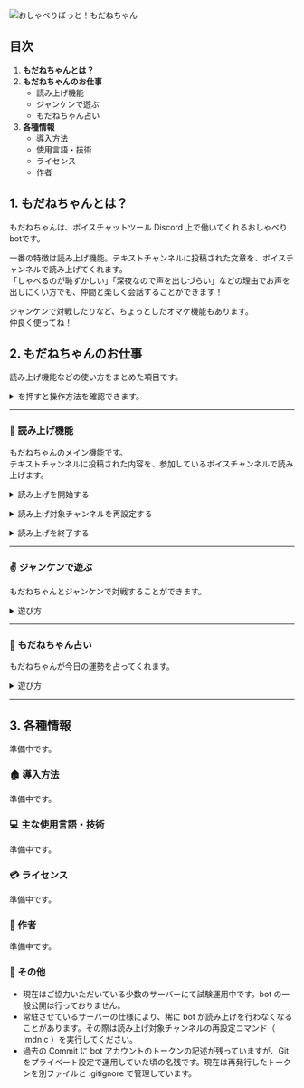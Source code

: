 ![おしゃべりぼっと！もだねちゃん](https://user-images.githubusercontent.com/75349575/100892768-0713ae80-34fe-11eb-97d5-ab0a7978cfc3.png)

## **目次**
1. **もだねちゃんとは？**
2. **もだねちゃんのお仕事**
    - 読み上げ機能
    - ジャンケンで遊ぶ
    - もだねちゃん占い
3. **各種情報**
    - 導入方法
    - 使用言語・技術
    - ライセンス
    - 作者


## **1. もだねちゃんとは？**
もだねちゃんは、ボイスチャットツール Discord 上で働いてくれるおしゃべりbotです。

一番の特徴は読み上げ機能。テキストチャンネルに投稿された文章を、ボイスチャンネルで読み上げてくれます。  
「しゃべるのが恥ずかしい」「深夜なので声を出しづらい」などの理由でお声を出しにくい方でも、仲間と楽しく会話することができます！

ジャンケンで対戦したりなど、ちょっとしたオマケ機能もあります。  
仲良く使ってね！


## **2. もだねちゃんのお仕事**
読み上げ機能などの使い方をまとめた項目です。  
<details><summary>を押すと操作方法を確認できます。</summary><div>
…<br>
……<br>
………あっ！見つかっちゃいました……！！<br>
隠し機能をここに書こうかと思ってます！ただいま準備中です〜。
</div></details>

---

### **🎤 読み上げ機能**
もだねちゃんのメイン機能です。  
テキストチャンネルに投稿された内容を、参加しているボイスチャンネルで読み上げます。

<details><summary>読み上げを開始する</summary><div>

1. 参加させたいボイスチャンネルへ入室してください。
2. 読み上げさせたいテキストチャンネルで以下のコマンドのいずれかを入力して送信してください。

    ```!mdn start```

    ```!mdn s```

3. もだねちゃんがボイスチャンネルへ入室します。以降に読み上げ対象チャンネルへ投稿されたメッセージを読み上げてくれます🎤</div></details>

<details><summary>読み上げ対象チャンネルを再設定する</summary><div>

1. 読み上げ対象に再設定したいテキストチャンネルを表示してください。
2. そのチャンネルで以下のコマンドのいずれかを入力して送信してください。

    ```!mdn change```

    ```!mdn c```

3. 読み上げ対象がそのチャンネルへ変更されます。</div></details>

<details><summary>読み上げを終了する</summary><div>

1. 以下のコマンドのいずれかを入力して送信してください。

    ```!mdn end```

    ```!mdn e```

3. もだねちゃんがボイスチャンネルから退出し、読み上げを終了します。</div></details>

---

### **✌️ ジャンケンで遊ぶ**
もだねちゃんとジャンケンで対戦することができます。

<details><summary>遊び方</summary><div>

1. 以下のコマンドのいずれかを入力して送信してください。

    ```!mdn janken```

    ```!mdn j```

3. もだねちゃんがジャンケンを始めてくれます。メッセージの通りに進めてください✌️</div></details>

---

### **🔮 もだねちゃん占い**
もだねちゃんが今日の運勢を占ってくれます。

<details><summary>遊び方</summary><div>

1. 以下のコマンドのいずれかを入力して送信してください。

    ```!mdn uranai```

    ```!mdn u```

3. もだねちゃんが今日の運勢を占ってくれます。ちなみに1日1回までです🔮</div></details>

---

## **3. 各種情報**
準備中です。
### **🏠 導入方法**
準備中です。
### **💻 主な使用言語・技術**
準備中です。

### **💳 ライセンス**
準備中です。
### **🤵 作者**
準備中です。
### **📝 その他**

- 現在はご協力いただいている少数のサーバーにて試験運用中です。bot の一般公開は行っておりません。
- 常駐させているサーバーの仕様により、稀に bot が読み上げを行わなくなることがあります。その際は読み上げ対象チャンネルの再設定コマンド（ !mdn c ）を実行してください。
- 過去の Commit に bot アカウントのトークンの記述が残っていますが、Git をプライベート設定で運用していた頃の名残です。現在は再発行したトークンを別ファイルと .gitignore で管理しています。